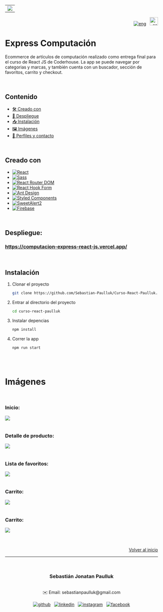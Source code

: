 <a id="top"></a>

<table align="center"> 
    <tr>
      <td>
        <img  src="https://i.ibb.co/7NchXsf/logo-wall.png">
    </td>
  </tr>
</table>



<div align="right">
  <a href="https://github.com/Sebastian-Paulluk/MediaLog/blob/main/README.md"><img src="https://img.shields.io/badge/lang-english-blue.svg"  alt="eng"></a>
  &nbsp;
  <a href="https://github.com/Sebastian-Paulluk/MediaLog/blob/main/README.es.md"><img src="https://img.shields.io/badge/lang-español-red.svg" height="27" alt="es"></a>
</div>




# Express Computación

Ecommerce de artículos de computación realizado como entrega final para el curso de React JS de Coderhouse. La app se puede navegar por categorias y marcas, y también cuenta con un buscador, sección de favoritos, carrito y checkout.



<br>



## Contenido
- <a href="#creado-con"> 🛠️ Creado con </a>
- <a href="#despliegue"> 🚀 Despliegue </a>
- <a href="#instalacion"> 📥 Instalación </a>
- <a href="#imagenes"> 🖼️ Imágenes </a>
- <a href="#pefiles-y-contacto"> 👤 Perfiles y contacto </a>



<br>



<a id="creado-con"></a>
## Creado con

* [![React][React.js]][React-url]
* [![Sass][Sass]][Sass-url]
* [![React Router DOM][ReactRouterDOM]][ReactRouterDOM-url]
* [![React Hook Form][ReactHookForm]][ReactHookForm-url]
* [![Ant Design][AntDesign]][AntDesign-url]
* [![Styled Components][StyledComponents]][StyledComponents-url]
* [![SweetAlert2][SweetAlert2]][SweetAlert2-url]
* [![Firebase][Firebase]][Firebase-url]



<br>



<a id="despliegue"></a>
## Despliegue:
### <https://computacion-express-react-js.vercel.app/>



<br>



<a id="instalacion"></a>
## Instalación

1. Clonar el proyecto
   ```sh
   git clone https://github.com/Sebastian-Paulluk/Curso-React-Paulluk.git
   ```
2. Entrar al directorio del proyecto
   ```sh
   cd curso-react-paulluk
   ```
3. Instalar depencias
   ```sh
   npm install
   ```
4. Correr la app
   ```sh
   npm run start
   ```



<br><br>



<a id="imagenes"></a>
# Imágenes

<br>

###

### Inicio:
<kbd>
  <img src="https://i.ibb.co/5FfZRTH/home.png">
</kbd>

<br>
<br>

###

### Detalle de producto:
<kbd>
  <img src="https://i.ibb.co/k24S0Pc/item-Detail.png">
</kbd>

<br>
<br>

###

### Lista de favoritos:
<kbd>
  <img src="https://i.ibb.co/zZCVDr8/wishList.png">
</kbd>

<br>
<br>

###

### Carrito:
<kbd>
  <img src="https://i.ibb.co/xD5WP3y/Cart.png">
</kbd>

<br>
<br>

###

### Carrito:
<kbd>
  <img src="https://i.ibb.co/c1RxK6d/Checkout.png">
</kbd>




<br>
<br>
<br>



<p align="right"><a href="#top">Volver al inicio</a></p>

___

<a id="pefiles-y-contacto"></a>

<br>
<h3 align="center"> Sebastián Jonatan Paulluk </h3>
<br>

<div align="center">✉️ Email: sebastianpaulluk@gmail.com</div>
<br>
<div align="center">
    <a href="https://github.com/Sebastian-Paulluk"><img src="https://img.shields.io/badge/GitHub-181717?style=for-the-badge&logo=github&logoColor=white" alt="github"></a>
    &nbsp;
    <a href="https://www.linkedin.com/in/sebastian-paulluk/"><img src="https://img.shields.io/badge/LinkedIn-0A66C2?style=for-the-badge&logo=linkedin&logoColor=white" alt="linkedin"></a>
    &nbsp;
    <a href="https://www.instagram.com/sebapaulluk/"><img src="https://img.shields.io/badge/Instagram-%23E4405F.svg?style=for-the-badge&logo=Instagram&logoColor=white" alt="instagram"></a>
    &nbsp;
    <a href="https://www.facebook.com/sebastian.paulluk/"><img src="https://img.shields.io/badge/Facebook-%231877F2.svg?style=for-the-badge&logo=Facebook&logoColor=white" alt="facebook"></a>
</div>






 <!-- MARKDOWN LINKS & IMAGES -->
[React.js]: https://img.shields.io/badge/React-20232A?style=for-the-badge&logo=react&logoColor=61DAFB
[React-url]: https://reactjs.org/

[Sass]: https://img.shields.io/badge/Sass-CC6699?style=for-the-badge&logo=sass&logoColor=white
[Sass-url]: https://sass-lang.com/

[ReactRouterDOM]: https://img.shields.io/badge/React%20Router%20DOM-CA4245?style=for-the-badge&logo=react-router&logoColor=white
[ReactRouterDOM-url]: https://reactrouter.com/

[ReactHookForm]: https://img.shields.io/badge/React%20Hook%20Form-EC5990?style=for-the-badge&logo=reacthookform&logoColor=white
[ReactHookForm-url]: https://react-hook-form.com/

[AntDesign]: https://img.shields.io/badge/Ant%20Design-0170FE?style=for-the-badge&logo=ant-design&logoColor=white
[AntDesign-url]: https://ant.design/

[SweetAlert2]: https://img.shields.io/badge/SweetAlert2-3085d6?style=for-the-badge&logo=SweetAlert2&logoColor=white
[SweetAlert2-url]: https://sweetalert2.github.io/

[StyledComponents]: https://img.shields.io/badge/Styled%20Components-DB7093?style=for-the-badge&logo=styled-components&logoColor=white
[StyledComponents-url]: https://styled-components.com

[Firebase]: https://img.shields.io/badge/Firebase-FFCB2F?style=for-the-badge&logo=firebase&logoColor=black
[Firebase-url]: https://firebase.google.com/

[LinkedIn-icon]: https://img.shields.io/badge/LinkedIn-0A66C2?style=for-the-badge&logo=linkedin&logoColor=white
[LinkedIn-url]: https://www.linkedin.com/in/sebastian-paulluk/

[Gmail-icon]: https://img.shields.io/badge/Gmail-D14836?style=for-the-badge&logo=gmail&logoColor=white
[Gmail-url]: mailto:sebastianpaulluk@gmail.com

[GitHub-icon]: https://img.shields.io/badge/GitHub-181717?style=for-the-badge&logo=github&logoColor=white
[GitHub-url]: https://github.com/Sebastian-Paulluk
